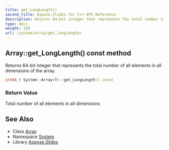 ```yaml
---
title: get_LongLength()
second_title: Aspose.Slides for C++ API Reference
description: Returns 64-bit integer that represents the total number of all elements in all dimensions of the array.
type: docs
weight: 326
url: /system/array/get_longlength/
---
```

## Array::get_LongLength() const method


Returns 64-bit integer that represents the total number of all elements in all dimensions of the array.

```cpp
int64_t System::Array<T>::get_LongLength() const
```


### Return Value

Total number of all elements in all dimensions

## See Also

* Class [Array](../)
* Namespace [System](../../)
* Library [Aspose.Slides](../../../)